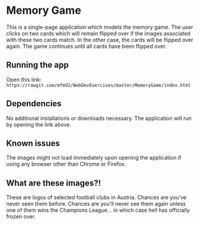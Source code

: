# Memory Game
This is a single-page application which models the memory game. The user clicks on two cards which will remain flipped over if the images associated with these two cards match. In the other case, the cards will be flipped over again. The game continues until all cards have been flipped over.

## Running the app

Open this link:
`https://rawgit.com/mfm92/WebDevExercises/master/MemoryGame/index.html`

## Dependencies

No additional installations or downloads necessary. The application will run by opening the link above.

## Known issues

The images might not load immediately upon opening the application if using any browser other than Chrome or Firefox.

## What are these images?!

These are logos of selected football clubs in Austria. Chances are you've never seen them before. Chances are you'll never see them again unless one of them wins the Champions League... in which case hell has officially frozen over.
